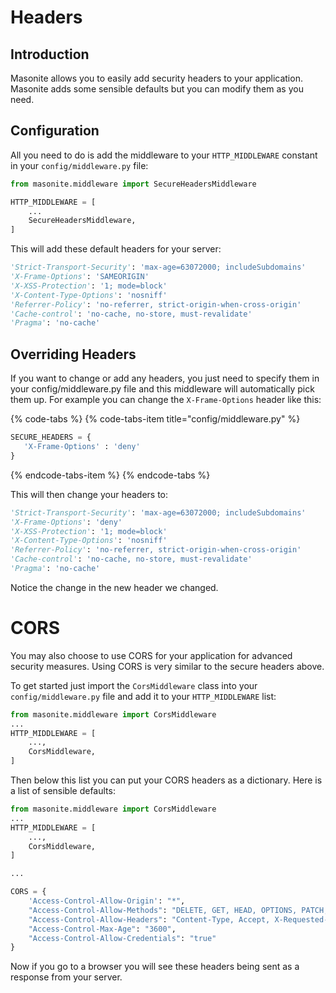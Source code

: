 # Headers

## Introduction

Masonite allows you to easily add security headers to your application. Masonite adds some sensible defaults but you can modify them as you need.

## Configuration

All you need to do is add the middleware to your `HTTP_MIDDLEWARE` constant in your `config/middleware.py` file:

```python
from masonite.middleware import SecureHeadersMiddleware

HTTP_MIDDLEWARE = [
    ...
    SecureHeadersMiddleware,
]
```

This will add these default headers for your server:

```python
'Strict-Transport-Security': 'max-age=63072000; includeSubdomains'
'X-Frame-Options': 'SAMEORIGIN'
'X-XSS-Protection': '1; mode=block'
'X-Content-Type-Options': 'nosniff'
'Referrer-Policy': 'no-referrer, strict-origin-when-cross-origin'
'Cache-control': 'no-cache, no-store, must-revalidate'
'Pragma': 'no-cache'
```

## Overriding Headers

If you want to change or add any headers, you just need to specify them in your config/middleware.py file and this middleware will automatically pick them up. For example you can change the `X-Frame-Options` header like this:

{% code-tabs %}
{% code-tabs-item title="config/middleware.py" %}
```python
SECURE_HEADERS = {
   'X-Frame-Options' : 'deny'
}
```
{% endcode-tabs-item %}
{% endcode-tabs %}

This will then change your headers to:

```python
'Strict-Transport-Security': 'max-age=63072000; includeSubdomains'
'X-Frame-Options': 'deny'
'X-XSS-Protection': '1; mode=block'
'X-Content-Type-Options': 'nosniff'
'Referrer-Policy': 'no-referrer, strict-origin-when-cross-origin'
'Cache-control': 'no-cache, no-store, must-revalidate'
'Pragma': 'no-cache'
```

Notice the change in the new header we changed.

# CORS

You may also choose to use CORS for your application for advanced security measures. Using CORS is very similar to the secure headers above.

To get started just import the `CorsMiddleware` class into your `config/middleware.py` file and add it to your `HTTP_MIDDLEWARE` list:

```python
from masonite.middleware import CorsMiddleware
...
HTTP_MIDDLEWARE = [
    ...,
    CorsMiddleware,
]
```

Then below this list you can put your CORS headers as a dictionary. Here is a list of sensible defaults:

```python
from masonite.middleware import CorsMiddleware
...
HTTP_MIDDLEWARE = [
    ...,
    CorsMiddleware,
]

...

CORS = {
    'Access-Control-Allow-Origin': "*",
    "Access-Control-Allow-Methods": "DELETE, GET, HEAD, OPTIONS, PATCH, POST, PUT",
    "Access-Control-Allow-Headers": "Content-Type, Accept, X-Requested-With",
    "Access-Control-Max-Age": "3600",
    "Access-Control-Allow-Credentials": "true"
}
```

Now if you go to a browser you will see these headers being sent as a response from your server.